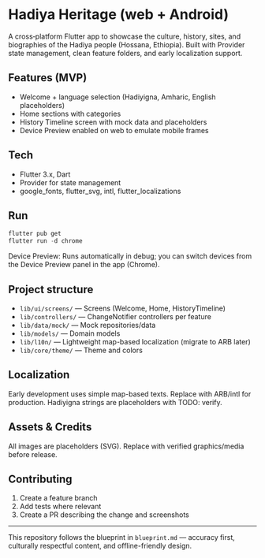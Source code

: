 # Hadiya Heritage (web + Android)

A cross‑platform Flutter app to showcase the culture, history, sites, and biographies of the Hadiya people (Hossana, Ethiopia). Built with Provider state management, clean feature folders, and early localization support.

## Features (MVP)
- Welcome + language selection (Hadiyigna, Amharic, English placeholders)
- Home sections with categories
- History Timeline screen with mock data and placeholders
- Device Preview enabled on web to emulate mobile frames

## Tech
- Flutter 3.x, Dart
- Provider for state management
- google_fonts, flutter_svg, intl, flutter_localizations

## Run
```powershell
flutter pub get
flutter run -d chrome
```

Device Preview: Runs automatically in debug; you can switch devices from the Device Preview panel in the app (Chrome).

## Project structure
- `lib/ui/screens/` — Screens (Welcome, Home, HistoryTimeline)
- `lib/controllers/` — ChangeNotifier controllers per feature
- `lib/data/mock/` — Mock repositories/data
- `lib/models/` — Domain models
- `lib/l10n/` — Lightweight map-based localization (migrate to ARB later)
- `lib/core/theme/` — Theme and colors

## Localization
Early development uses simple map-based texts. Replace with ARB/intl for production. Hadiyigna strings are placeholders with TODO: verify.

## Assets & Credits
All images are placeholders (SVG). Replace with verified graphics/media before release.

## Contributing
1. Create a feature branch
2. Add tests where relevant
3. Create a PR describing the change and screenshots

---
This repository follows the blueprint in `blueprint.md` — accuracy first, culturally respectful content, and offline-friendly design.
